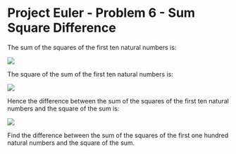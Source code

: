 # Project Euler - Problem 6 - Sum Square Difference
The sum of the squares of the first ten natural numbers is:

<img src="https://render.githubusercontent.com/render/math?math=1^2 %2b 2^2 %2b \dots %2b 10^2 = 385">

The square of the sum of the first ten natural numbers is:

<img src="https://render.githubusercontent.com/render/math?math=(1 %2b 2 %2b \dots %2b 10)^2 = 3025">

Hence the difference between the sum of the squares of the first ten natural numbers and the square of the sum is:

<img src="https://render.githubusercontent.com/render/math?math=3025 - 385 = 2640">

Find the difference between the sum of the squares of the first one hundred natural numbers and the square of the sum.
